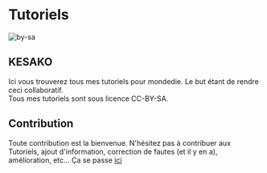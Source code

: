 # Tutoriels

![by-sa](https://i.creativecommons.org/l/by-sa/4.0/80x15.png) 

## KESAKO
Ici vous trouverez tous mes tutoriels pour mondedie. Le but étant de rendre ceci collaboratif.  
Tous mes tutoriels sont sous licence CC-BY-SA.

## Contribution
Toute contribution est la bienvenue.
N'hésitez pas à contribuer aux Tutoriels, ajout d'information, correction de fautes (et il y en a), amélioration, etc...
Ça se passe [ici](https://github.com/xataz/Tutoriels)


